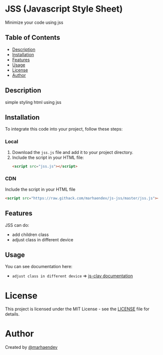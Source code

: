 # JSS (Javascript Style Sheet)

Minimize your code using jss

## Table of Contents
- [Description](#description)
- [Installation](#installation)
- [Features](#features)
- [Usage](#usage)
- [License](#license)
- [Author](#author)

## Description
simple styling html using jss

## Installation
To integrate this code into your project, follow these steps:
### Local
1. Download the `jss.js` file and add it to your project directory.
2. Include the script in your HTML file:
   ```html
   <script src="jss.js"></script>

### CDN
Include the script in your HTML file
```html
<script src="https://raw.githack.com/marhaendev/js-jss/master/jss.js"></script>
```
## Features
JSS can do:
- add children class 
- adjust class in different device

## Usage
You can see documentation here:
- `adjust class in different device` => [js-clav documentation](https://github.com/marhaendev/js-clav)

# License
This project is licensed under the MIT License - see the [LICENSE](https://github.com/marhaendev/js-jss/tree/master?tab=MIT-1-ov-file)  file for details.

# Author
Created by [@marhaendev](https://github.com/marhaendev)

